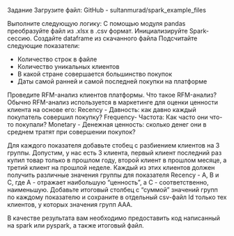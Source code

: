 Задание
Загрузите файл: GitHub - sultanmurad/spark_example_files 

Выполните следующую логику: 
С помощью модуля pandas преобразуйте файл из .xlsx в .csv формат.
Инициализируйте Spark-сессию. Создайте dataframe из скачанного файла
Подсчитайте следующие показатели:
- Количество строк в файле
- Количество уникальных клиентов
- В какой стране совершается большинство покупок
- Даты самой ранней и самой последней покупки на платформе

Проведите RFM-анализ клиентов платформы. Что такое RFM-анализ? Обычно RFM-анализ используется в маркетинге для оценки ценности клиента на основе его:
Recency - Давность: как давно каждый покупатель совершил покупку?
Frequency- Частота: Как часто они что-то покупали?
Monetary - Денежная ценность: сколько денег они в среднем тратят при совершении покупок?

Для каждого показателя добавьте стобец с разбиением клиентов на 3 группы. Допустим, у нас есть 3 клиента, первый клиент последний раз купил товар только в прошлом году, 
второй клиент в прошлом месяце, а третий клиент на прошлой неделе. 
Каждый из этих клиентов должен получить различные значения группы для показателя Recency - A, B и С, где А - отражает наибольшую “ценность”, а С - соответственно, наименьшую. 
Добавьте итоговый столбец с “суммой” значений групп по каждому показателю и сохраните в отдельный csv-файл Id только тех клиентов, у которых значения групп ААА.

В качестве результата вам необходимо предоставить код написанный на spark или pyspark, а также итоговый файл. 
